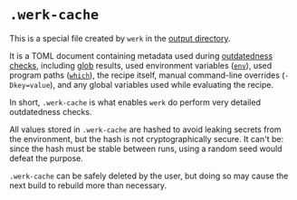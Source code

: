 # `.werk-cache`

This is a special file created by `werk` in the [output
directory](./workspace.md#output-directory).

It is a TOML document containing metadata used during [outdatedness
checks](./outdatedness.md), including [glob](./language/operations.md#glob)
results, used environment variables ([`env`](./language/operations.md#env)),
used program paths ([`which`](./language/operations.md#which)), the recipe
itself, manual command-line overrides (`-Dkey=value`), and any global variables
used while evaluating the recipe.

In short, `.werk-cache` is what enables `werk` do perform very detailed
outdatedness checks.

All values stored in `.werk-cache` are hashed to avoid leaking secrets from the
environment, but the hash is not cryptographically secure. It can't be: since
the hash must be stable between runs, using a random seed would defeat the
purpose.

`.werk-cache` can be safely deleted by the user, but doing so may cause the next
build to rebuild more than necessary.
